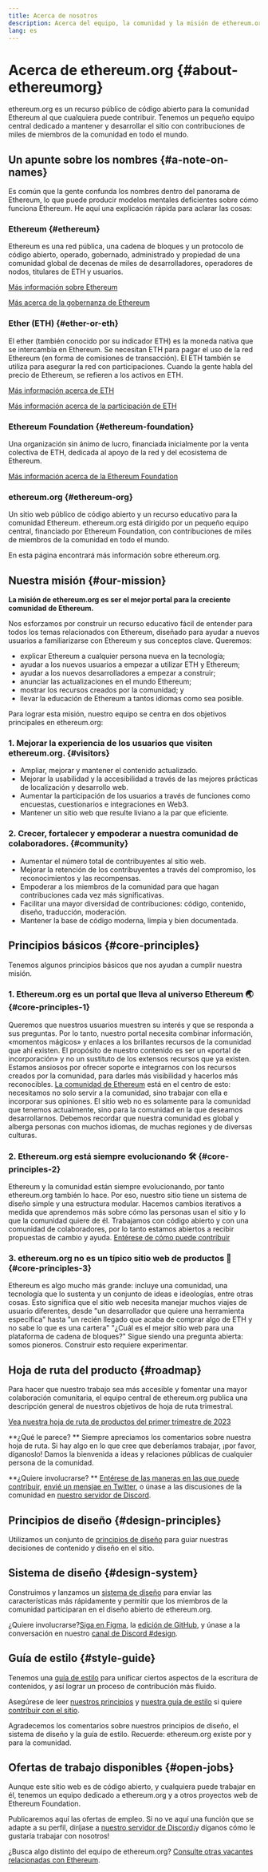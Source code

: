 ```yaml
---
title: Acerca de nosotros
description: Acerca del equipo, la comunidad y la misión de ethereum.org
lang: es
---
```


# Acerca de ethereum.org {#about-ethereumorg}

ethereum.org es un recurso público de código abierto para la comunidad Ethereum al que cualquiera puede contribuir. Tenemos un pequeño equipo central dedicado a mantener y desarrollar el sitio con contribuciones de miles de miembros de la comunidad en todo el mundo.

## Un apunte sobre los nombres {#a-note-on-names}

Es común que la gente confunda los nombres dentro del panorama de Ethereum, lo que puede producir modelos mentales deficientes sobre cómo funciona Ethereum. He aquí una explicación rápida para aclarar las cosas:

### Ethereum {#ethereum}

Ethereum es una red pública, una cadena de bloques y un protocolo de código abierto, operado, gobernado, administrado y propiedad de una comunidad global de decenas de miles de desarrolladores, operadores de nodos, titulares de ETH y usuarios.

[Más información sobre Ethereum](/what-is-ethereum/)

[Más acerca de la gobernanza de Ethereum](/governance/)

### Ether (ETH) {#ether-or-eth}

El ether (también conocido por su indicador ETH) es la moneda nativa que se intercambia en Ethereum. Se necesitan ETH para pagar el uso de la red Ethereum (en forma de comisiones de transacción). El ETH también se utiliza para asegurar la red con participaciones. Cuando la gente habla del precio de Ethereum, se refieren a los activos en ETH.

[Más información acerca de ETH](/eth/)

[Más información acerca de la participación de ETH](/staking/)

### Ethereum Foundation {#ethereum-foundation}

Una organización sin ánimo de lucro, financiada inicialmente por la venta colectiva de ETH, dedicada al apoyo de la red y del ecosistema de Ethereum.

[Más información acerca de la Ethereum Foundation](/foundation/)

### ethereum.org {#ethereum-org}

Un sitio web público de código abierto y un recurso educativo para la comunidad Ethereum. ethereum.org está dirigido por un pequeño equipo central, financiado por Ethereum Foundation, con contribuciones de miles de miembros de la comunidad en todo el mundo.

En esta página encontrará más información sobre ethereum.org.

## Nuestra misión {#our-mission}

**La misión de ethereum.org es ser el mejor portal para la creciente comunidad de Ethereum.**

Nos esforzamos por construir un recurso educativo fácil de entender para todos los temas relacionados con Ethereum, diseñado para ayudar a nuevos usuarios a familiarizarse con Ethereum y sus conceptos clave. Queremos:

- explicar Ethereum a cualquier persona nueva en la tecnología;
- ayudar a los nuevos usuarios a empezar a utilizar ETH y Ethereum;
- ayudar a los nuevos desarrolladores a empezar a construir;
- anunciar las actualizaciones en el mundo Ethereum;
- mostrar los recursos creados por la comunidad; y
- llevar la educación de Ethereum a tantos idiomas como sea posible.

Para lograr esta misión, nuestro equipo se centra en dos objetivos principales en ethereum.org:

### 1. Mejorar la experiencia de los usuarios que visiten ethereum.org. {#visitors}

- Ampliar, mejorar y mantener el contenido actualizado.
- Mejorar la usabilidad y la accesibilidad a través de las mejores prácticas de localización y desarrollo web.
- Aumentar la participación de los usuarios a través de funciones como encuestas, cuestionarios e integraciones en Web3.
- Mantener un sitio web que resulte liviano a la par que eficiente.

### 2. Crecer, fortalecer y empoderar a nuestra comunidad de colaboradores. {#community}

- Aumentar el número total de contribuyentes al sitio web.
- Mejorar la retención de los contribuyentes a través del compromiso, los reconocimientos y las recompensas.
- Empoderar a los miembros de la comunidad para que hagan contribuciones cada vez más significativas.
- Facilitar una mayor diversidad de contribuciones: código, contenido, diseño, traducción, moderación.
- Mantener la base de código moderna, limpia y bien documentada.

## Principios básicos {#core-principles}

Tenemos algunos principios básicos que nos ayudan a cumplir nuestra misión.

### 1. Ethereum.org es un portal que lleva al universo Ethereum 🌏 {#core-principles-1}

Queremos que nuestros usuarios muestren su interés y que se responda a sus preguntas. Por lo tanto, nuestro portal necesita combinar información, «momentos mágicos» y enlaces a los brillantes recursos de la comunidad que ahí existen. El propósito de nuestro contenido es ser un «portal de incorporación» y no un sustituto de los extensos recursos que ya existen. Estamos ansiosos por ofrecer soporte e integrarnos con los recursos creados por la comunidad, para darles más visibilidad y hacerlos más reconocibles. [La comunidad de Ethereum](/community/) está en el centro de esto: necesitamos no solo servir a la comunidad, sino trabajar con ella e incorporar sus opiniones. El sitio web no es solamente para la comunidad que tenemos actualmente, sino para la comunidad en la que deseamos desarrollarnos. Debemos recordar que nuestra comunidad es global y alberga personas con muchos idiomas, de muchas regiones y de diversas culturas.

### 2. Ethereum.org está siempre evolucionando 🛠 {#core-principles-2}

Ethereum y la comunidad están siempre evolucionando, por tanto ethereum.org también lo hace. Por eso, nuestro sitio tiene un sistema de diseño simple y una estructura modular. Hacemos cambios iterativos a medida que aprendemos más sobre cómo las personas usan el sitio y lo que la comunidad quiere de él. Trabajamos con código abierto y con una comunidad de colaboradores, por lo tanto estamos abiertos a recibir propuestas de cambio y ayuda. [Entérese de cómo puede contribuir](/contributing/)

### 3. ethereum.org no es un típico sitio web de productos 🦄 {#core-principles-3}

Ethereum es algo mucho más grande: incluye una comunidad, una tecnología que lo sustenta y un conjunto de ideas e ideologías, entre otras cosas. Esto significa que el sitio web necesita manejar muchos viajes de usuario diferentes, desde "un desarrollador que quiere una herramienta específica" hasta "un recién llegado que acaba de comprar algo de ETH y no sabe lo que es una cartera" "¿Cuál es el mejor sitio web para una plataforma de cadena de bloques?" Sigue siendo una pregunta abierta: somos pioneros. Construir esto requiere experimentar.

## Hoja de ruta del producto {#roadmap}

Para hacer que nuestro trabajo sea más accesible y fomentar una mayor colaboración comunitaria, el equipo central de ethereum.org publica una descripción general de nuestros objetivos de hoja de ruta trimestral.

[Vea nuestra hoja de ruta de productos del primer trimestre de 2023](https://github.com/ethereum/ethereum-org-website/issues/9090)

**¿Qué le parece? ** Siempre apreciamos los comentarios sobre nuestra hoja de ruta. Si hay algo en lo que cree que deberíamos trabajar, ¡por favor, díganoslo! Damos la bienvenida a ideas y relaciones públicas de cualquier persona de la comunidad.

**¿Quiere involucrarse? ** [Entérese de las maneras en las que puede contribuir](/contributing/), [envié un mensjae en Twitter](https://twitter.com/ethdotorg), o únase a las discusiones de la comunidad en [nuestro servidor de Discord](https://discord.gg/CetY6Y4).

## Principios de diseño {#design-principles}

Utilizamos un conjunto de [principios de diseño](/contributing/design-principles/) para guiar nuestras decisiones de contenido y diseño en el sitio.

## Sistema de diseño {#design-system}

Construimos y lanzamos un [sistema de diseño](https://www.figma.com/file/NrNxGjBL0Yl1PrNrOT8G2B/ethereum.org-Design-System?node-id=0%3A1&t=QBt9RkhpPqzE3Aa6-1) para enviar las características más rápidamente y permitir que los miembros de la comunidad participaran en el diseño abierto de ethereum.org.

¿Quiere involucrarse?[Siga en Figma](https://www.figma.com/file/NrNxGjBL0Yl1PrNrOT8G2B/ethereum.org-Design-System), la [edición de GitHub](https://github.com/ethereum/ethereum-org-website/issues/6284), y únase a la conversación en nuestro [canal de Discord #design](https://discord.gg/bKycYhVUwV).

## Guía de estilo {#style-guide}

Tenemos una [guía de estilo](/contributing/style-guide/) para unificar ciertos aspectos de la escritura de contenidos, y así lograr un proceso de contribución más fluido.

Asegúrese de leer [nuestros principios](/contributing/design-principles/) y [nuestra guía de estilo](/contributing/style-guide/) si quiere [contribuir con el sitio](/contributing/).

Agradecemos los comentarios sobre nuestros principios de diseño, el sistema de diseño y la guía de estilo. Recuerde: ethereum.org existe por y para la comunidad.

## Ofertas de trabajo disponibles {#open-jobs}

Aunque este sitio web es de código abierto, y cualquiera puede trabajar en él, tenemos un equipo dedicado a ethereum.org y a otros proyectos web de Ethereum Foundation.

Publicaremos aquí las ofertas de empleo. Si no ve aquí una función que se adapte a su perfil, diríjase a [nuestro servidor de Discord](https://discord.gg/CetY6Y4)¡y díganos cómo le gustaría trabajar con nosotros!

¿Busca algo distinto del equipo de ethereum.org? [Consulte otras vacantes relacionadas con Ethereum](/community/get-involved/#ethereum-jobs/).
